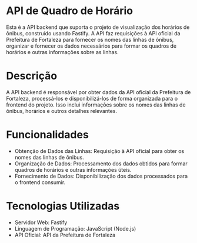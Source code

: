 # API de Quadro de Horário
Esta é a API backend que suporta o projeto de visualização dos horários de ônibus, construído usando Fastify. A API faz requisições à API oficial da Prefeitura de Fortaleza para fornecer os nomes das linhas de ônibus, organizar e fornecer os dados necessários para formar os quadros de horários e outras informações sobre as linhas.

# Descrição
A API backend é responsável por obter dados da API oficial da Prefeitura de Fortaleza, processá-los e disponibilizá-los de forma organizada para o frontend do projeto. Isso inclui informações sobre os nomes das linhas de ônibus, horários e outros detalhes relevantes.

# Funcionalidades
- Obtenção de Dados das Linhas: Requisição à API oficial para obter os nomes das linhas de ônibus.
- Organização de Dados: Processamento dos dados obtidos para formar quadros de horários e outras informações úteis.
- Fornecimento de Dados: Disponibilização dos dados processados para o frontend consumir.
  
# Tecnologias Utilizadas
- Servidor Web: Fastify
- Linguagem de Programação: JavaScript (Node.js)
- API Oficial: API da Prefeitura de Fortaleza
